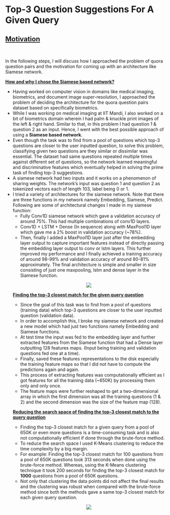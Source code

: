 # Top-3 Question Suggestions For A Given Query

<p align="center">
  <b><h2><ins>Motivation</ins></h2></b><br>
</p>  
In the following steps, I will discuss how I approached the problem of quora question pairs and the motivation for coming up with an architecture like Siamese network.

<b><ins>How and why I chose the Siamese based network?</ins></b>
<ul>
  <li>Having worked on computer vision in domains like medical imaging, biometrics, and document image super-resolution, I approached the problem of deciding the architecture for the quora question pairs dataset based on specifically biometrics.</li>
   <li>While I was working on medical imaging at IIT Mandi, I also worked on a bit of biometrics domain wherein I had palm & knuckle print images of the left & right hand. Similar to that, in this problem I had question 1 & question 2 as an input. Hence, I went with the best possible approach of using a <b>Siamese based network.</b></li>
   <li>Even though the task was to find from a pool of questions which top-3 questions are closer to the user inputted question, to solve this problem, classifying given two questions are they similar or dissimilar was essential. The dataset had same questions repeated multiple times against different set of questions, so the network learned meaningful and discriminative features which eventually helped in solving the prime task of finding top-3 suggestions.</li>
   <li>A siamese network had two inputs and it works on a phenomenon of sharing weights. The network’s input was question 1 and question 2 as tokenized vectors each of length 103, label being 0 or 1.
</li>
   <li>I tried a variety of architectures for the siamese network. Note that there are three functions in my network namely Embedding, Siamese, Predict. Following are some of architectural changes I made in my siamese function:
     <ul>
       <li>Fully Conv1D siamese network which gave a validation accuracy of around 75%. This had multiple combinations of conv1D layers.</li>
       <li>Conv1D + LSTM + Dense (In sequence) along with MaxPool1D layer which gave me a 2% boost in validation accuracy (~78%).</li>
       <li>Then, finally I added a MaxPool1D layer just after the embedding layer output to capture important features instead of directly passing the embedding layer output to conv or lstm layers. This further improved my performance and I finally achieved a training accuracy of around 98-99% and validation accuracy of around 80-81% approximately. The final architecture is simple and smaller in size consisting of just one maxpooling, lstm and dense layer in the Siamese function.
</li>
       </li>
  </ul>
<p align="center">
  <img src="https://github.com/aditya-AI/Top-3-Question-Suggestions-For-A-Given-Query/blob/master/pipeline.png">
</p>

<b><ins>Finding the top-3 closest match for the given query question</ins></b>

<ul>
  <li>Since the goal of this task was to find from a pool of questions (training data) which top-3 questions are closer to the user inputted question (validation data).
</li>
   <li>In order to accomplish this, I broke my siamese network and created a new model which had just two functions namely Embedding and Siamese functions.
</li>
   <li>At test time the input was fed to the embedding layer and further extracted features from the Siamese function that had a Dense layer outputting 128 features maps. (Input being training and validation questions fed one at a time).
</li>
   <li>Finally, saved these features representations to the disk especially the training feature maps so that I did not have to compute the predictions again and again.
</li>
   <li>This process of extracting features was computationally efficient as I got features for all the training data (~650K) by processing them only and only once.
</li>
   <li>The feature maps were further reshaped to get a two-dimensional array in which the first dimension was all the training questions (1 & 2) and the second dimension was the size of the feature map (128).
</li>
  </ul>
  
  <b><ins>Reducing the search space of finding the top-3 closest match to the query question</ins></b>
  
  <ul>
  <li>Finding the top-3 closest match for a given query from a pool of 650K or even more questions is a time-consuming task and is also not computationally efficient if done through the brute-force method.
</li>
  <li>To reduce the search space I used K-Means clustering to reduce the time complexity by a big margin.
</li>
  <li>For example: Finding the top-3 closest match for 100 questions from a pool of 650K questions took 313 seconds when done using the brute-force method. Whereas, using the K-Means clustering technique it took 200 seconds for finding the top-3 closest match for <b>1000</b> questions from a pool of 650K questions.
</li>
  <li>Not only that clustering the data points did not affect the final results and the clustering was robust when compared with the brute-force method since both the methods gave a same top-3 closest match for each given query question.
</li>
 </ul>
 
 <p align="center">
  <img src="https://github.com/aditya-AI/Top-3-Question-Suggestions-For-A-Given-Query/blob/master/siamese.png">
</p>
 
 
  





